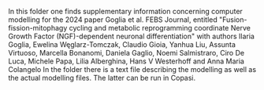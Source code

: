 In this folder one finds supplementary information concerning computer modelling for the 2024 paper Goglia et al. FEBS Journal, entitled 
"Fusion-fission-mitophagy cycling and metabolic reprogramming coordinate Nerve Growth Factor (NGF)-dependent neuronal differentiation"
with authors
Ilaria Goglia, Ewelina Węglarz-Tomczak, Claudio Gioia, Yanhua Liu, Assunta Virtuoso, Marcella Bonanomi, Daniela Gaglio, Noemi Salmistraro, Ciro De Luca, Michele Papa, Lilia Alberghina, Hans V Westerhoff and Anna Maria Colangelo
In the folder there is a text file describing the modelling as well as the actual modelling files.  The latter can be run in Copasi.
